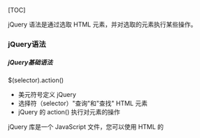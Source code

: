 [TOC]


<div style="page-break-after: always;"></div>



jQuery 语法是通过选取 HTML 元素，并对选取的元素执行某些操作。

###  jQuery语法

#####  jQuery基础语法

$(selector).action()

- 美元符号定义 jQuery
- 选择符（selector）"查询"和"查找" HTML 元素
- jQuery 的 action() 执行对元素的操作

jQuery 库是一个 JavaScript 文件，您可以使用 HTML 的 <script> 标签引用它：

```
<head> 
    <script src="jquery.min.js"></script> 
</head>
```

或者使用在线的CDN：

```
<head> 
    <script src="https://ajax.aspnetcdn.com/ajax/jquery/jquery-1.9.0.min.js"></script> 
</head>
```

##### jQuery 入口函数

```
$(document).ready(function(){
    // 执行代码
});
或者
$(function(){
    // 执行代码
});
```

##### JavaScript 入口函数

```
window.onload = function () {
    // 执行代码
}
```

##### jQuery 入口函数与 JavaScript 入口函数的区别

- jQuery 的入口函数是在 html 所有标签(DOM)都加载之后，就会去执行。

- JavaScript 的 window.onload 事件是等到所有内容，包括外部图片之类的文件加载完后，才会执行。

  ![](https://github.com/xiaoanbucai/CloudNote/blob/master/image/load%E5%92%8Cready%E5%8C%BA%E5%88%AB.jpg)

<div style="page-break-after: always;"></div>

###  jQuery 事件

页面对不同访问者的响应叫做事件, jQuery 是为事件处理特别设计的。

###### $(document).ready() 方法

允许我们在文档完全加载完后执行函数。

###### click() 方法

是当按钮点击事件被触发时会调用一个函数。

###### dblclick()

当双击元素时，会发生 dblclick 事件。

###### mouseenter()

当鼠标指针穿过元素时，会发生 mouseenter 事件。

###### mouseleave()

当鼠标指针离开元素时，会发生 mouseleave 事件。

###### mousedown()

当鼠标指针移动到元素上方，并按下鼠标按键时，会发生 mousedown 事件。

###### mouseup()

当在元素上松开鼠标按钮时，会发生 mouseup 事件。

###### hover()

hover()方法用于模拟光标悬停事件。

###### focus()

当元素获得焦点时，发生 focus 事件。

###### blur()

当元素失去焦点时，发生 blur 事件。


<div style="page-break-after: always;"></div>


### jQuery 效果

##### 显隐效果

###### hide() 和 show() 

方法来隐藏和显示 HTML 元素。

```
$(selector).hide(speed,callback);

$(selector).show(speed,callback);
```

**可选的** speed 参数规定隐藏/显示的速度，可以取以下值："slow"、"fast" 或毫秒。

**可选的** callback 参数是隐藏或显示完成后所执行的函数名称。

###### toggle() 方法

来切换 hide() 和 show() 方法。

```
$(selector).toggle(speed,callback);
```

#####  淡入淡出效果

###### fadeIn() 方法

用于淡入已隐藏的元素。

```
$(selector).fadeIn(speed,callback);
```

**可选的** speed 参数规定效果的时长。它可以取以下值："slow"、"fast" 或毫秒。.

**可选的** callback 参数是 fading 完成后所执行的函数名称。

######  fadeOut() 方法

用于淡出可见元素。

```
$(selector).fadeOut(speed,callback);
```

######  fadeToggle() 方法

可以在 fadeIn() 与 fadeOut() 方法之间进行切换。

```
$(selector).fadeToggle(speed,callback);
```

######  fadeTo() 方法

允许渐变为给定的不透明度（值介于 0 与 1 之间）。

```
$(selector).fadeTo(speed,opacity,callback);
```

##### 滑动效果
###### slideDown() 方法

用于向下滑动元素。

```
$(selector).slideDown(speed,callback);
```

**可选的** speed 参数规定效果的时长。它可以取以下值："slow"、"fast" 或毫秒。

**可选的** callback 参数是滑动完成后所执行的函数名称。

###### slideUp() 方法

用于向上滑动元素。

```
$(selector).slideUp(speed,callback);
```

######  slideToggle() 方法

可以在 slideDown() 与 slideUp() 方法之间进行切换。

```
$(selector).slideToggle(speed,callback);
```

##### 动画

###### animate() 方法

用于创建自定义动画。

```
$(selector).animate({params},speed,callback);
```

**必需的** params 参数定义形成动画的 CSS 属性。

**可选的** speed 参数规定效果的时长。它可以取以下值："slow"、"fast" 或毫秒。

**可选的** callback 参数是动画完成后所执行的函数名称。

**可以用 animate() 方法来操作所有 CSS 属性吗？**

是的，几乎可以！不过，需要记住一件重要的事情：当使用 animate() 时，必须使用 Camel 标记法书写所有的属性名，比如，必须使用 paddingLeft 而不是 padding-left，使用 marginRight 而不是 margin-right，等等。同时，色彩动画并不包含在核心 jQuery 库中。

##### 停止动画

###### stop() 方法

用于停止动画或效果，在它们完成之前。

stop() 方法适用于所有 jQuery 效果函数，包括滑动、淡入淡出和自定义动画。

```
$(selector).stop(stopAll,goToEnd);
```

**可选的** stopAll 参数规定是否应该清除动画队列。默认是 false，即仅停止活动的动画，允许任何排入队列的动画向后执行。

**可选的** goToEnd 参数规定是否立即完成当前动画。默认是 false。因此，默认地，stop() 会清除在被选元素上指定的当前动画。

##### Callback 方法

###### Callback 函数

在当前动画 100% 完成之后执行。

实例：

```
$("button").click(function(){
  $("p").hide("slow",function(){
    alert("段落现在被隐藏了");
  });
});
```

##### 链(Chaining)

Chaining 允许我们在一条语句中运行多个 jQuery 方法（在相同的元素上）。

链接（chaining）的技术，允许我们在相同的元素上运行多条 jQuery 命令，一条接着另一条。这样的话，浏览器就不必多次查找相同的元素。

例子：

```
$("#p1").css("color","red").slideUp(2000).slideDown(2000);
```

### jQuery HTML

##### 获取内容和属性

DOM 操作：

**DOM = Document Object Model（文档对象模型）**

DOM 定义访问 HTML 和 XML 文档的标准：

"W3C 文档对象模型独立于平台和语言的界面，允许程序和脚本动态访问和更新文档的内容、结构以及样式。"

jQuery 中非常重要的部分，就是**操作 DOM** 的能力。

jQuery 提供一系列与 DOM 相关的方法，这使访问和操作元素和属性变得很容易。

##### 获得内容

三个简单实用的用于 DOM 操作的 jQuery 方法：

- text() - 设置或返回所选元素的文本内容
- html() - 设置或返回所选元素的内容（包括 HTML 标记）
- val() - 设置或返回表单字段的值

在线实例：

[菜鸟教程]: https://www.runoob.com/jquery/jquery-dom-get.html

##### 获取属性

- attr() 方法用于获取属性值。

实例：

```
$("button").click(function(){
  alert($("#runoob").attr("href"));//获取链接中herf属性的值
});
```

##### 设置内容

text()、html() 以及 val()，同样拥有回调函数。回调函数有两个参数：被选元素列表中当前元素的下标，以及原始（旧的）值。然后以函数新值返回您希望使用的字符串。

实例：

```
$("#btn1").click(function(){
    $("#test1").text(function(i,origText){
        return "旧文本: " + origText + " 新文本: Hello world! (index: " + i + ")"; 
    });
});
 
$("#btn2").click(function(){
    $("#test2").html(function(i,origText){
        return "旧 html: " + origText + " 新 html: Hello <b>world!</b> (index: " + i + ")"; 
    });
});
```

#####  设置属性

attr() 方法用于设置/改变属性值。

```
$("button").click(function(){
  $("#runoob").attr("href","http://www.runoob.com/jquery");
});
```

也允许同时设置多个属性。

下面的例子演示如何同时设置 href 和 title 属性：

```
$("button").click(function(){
    $("#runoob").attr({
        "href" : "http://www.runoob.com/jquery",
        "title" : "jQuery 教程"
    });
});
```

attr()，也提供回调函数。回调函数有两个参数：被选元素列表中当前元素的下标，以及原始（旧的）值。然后以函数新值返回您希望使用的字符串。

```
$("button").click(function(){
  $("#runoob").attr("href", function(i,origValue){
    return origValue + "/jquery"; 
  });
});
```

##### 添加元素

###### append() 

在**被选元素的结尾插入**内容

###### prepend() 

在**被选元素的开头**插入内容

###### after() 

在**被选元素之后**插入内容

###### before()

在**被选元素之前**插入内容

区别： append/prepend 是在选择元素内部嵌入。				
             after/before 是在元素外面追加。

```
$("p").append("追加文本");//在后面追加
$("p").prepend("在开头追加文本");
$("img").after("在后面添加文本");
$("img").before("在前面添加文本");
```

![](image/插入元素区别.jpg)

##### 删除元素

###### remove()

删除被选元素（**及其**子元素）

```
$("#div1").remove();
```

remove() 方法也可接受一个参数，允许对被删元素进行过滤。

该参数可以是任何 jQuery 选择器的语法。

```
$(document).ready(function(){
  $("button").click(function(){
    $("p").remove(".italic");
  });
});
<p>这是一个段落。</p>
<p class="italic"><i>这是另外一个段落。</i></p>
<p class="italic"><i>这是另外一个段落。</i></p>
<button>移除所有  class="italic" 的 p 元素。</button>
```

###### empty() 

删除被选元素**的**子元素。

```
$("#div1").empty();
```

#####  获取并设置 CSS 类

##### 操作 CSS

###### addClass()  

向被选元素添加一个或多个类

```
<script>
$(document).ready(function(){
  $("button").click(function(){
    $("h1,h2,p").addClass("blue");//选取多个属性
    $("div").addClass("important");
    $("body div:first").addClass("important blue");//规定多个类
  });
});
</script>
<style type="text/css">
.important
{font-weight:bold;font-size:xx-large;}
.blue{color:blue;}
</style>
```

###### removeClass()  

从被选元素删除一个或多个类

```
$("button").click(function(){
  $("h1,h2,p").removeClass("blue");//在不同的元素中删除指定的 class 属性
});
```

###### toggleClass()  

对被选元素进行添加/删除类的切换操作

```
$("button").click(function(){
  $("h1,h2,p").toggleClass("blue");//对被选元素进行添加/删除类的切换操作
});
```

###### css()  

设置或返回被选元素的一个或多个样式属性。

```
css("propertyname","value");//设置指定的 CSS 属性
css({"propertyname":"value","propertyname":"value",...});//设置多个 CSS 属性
```

```
$("p").css("background-color","yellow");//为所有匹配元素设置 background-color 值
$("p").css({"background-color":"yellow","font-size":"200%"});//为所有匹配元素设置 background-color 和 font-size
```

##### 尺寸方法

![css盒子尺寸](image/css盒子尺寸.jpg)

###### width() 方法

设置或返回元素的宽度（不包括内边距、边框或外边距）。

###### height() 方法

设置或返回元素的高度（不包括内边距、边框或外边距）。

```
$("button").click(function(){
  var txt="";
  txt+="div 的宽度是: " + $("#div1").width() + "</br>";
  txt+="div 的高度是: " + $("#div1").height();
  $("#div1").html(txt);
});
```

###### innerWidth() 方法

返回元素的宽度（包括内边距）。

###### innerHeight() 方法

返回元素的高度（包括内边距）。

```
$("button").click(function(){
  var txt="";
  txt+="div 宽度，包含内边距: " + $("#div1").innerWidth() + "</br>";
    txt+="div 高度，包含内边距: " + $("#div1").innerHeight();
  $("#div1").html(txt);
});
```

###### outerWidth() 方法

返回元素的宽度（包括内边距和边框）。

###### outerHeight() 方法

返回元素的高度（包括内边距和边框）。

```
$("button").click(function(){
  var txt="";
  txt+="div 宽度，包含内边距和边框: " + $("#div1").outerWidth() + "</br>";
  txt+="div 高度，包含内边距和边框: " + $("#div1").outerHeight();
  $("#div1").html(txt);
});
```

唯一需要注意的地方，设置了 box-sizing 后，width() 获取的是 css 设置的 width 减去 padding 和 border 的值。

```
.test{width:100px;height:100px;padding:10px;border:10px;box-sizing:border-box;}
```

-  width() 获取为: 60
-  innerWidth() 获取值为: 80
-  outWidth() 获取值为: 100

### jQuery遍历

jQuery 遍历，意为"移动"，用于根据其相对于其他元素的关系来"查找"（或选取）HTML 元素。以某项选择开始，并沿着这个选择移动，直到抵达您期望的元素为止。

下图展示了一个家族树。通过 jQuery 遍历，您能够从被选（当前的）元素开始，轻松地在家族树中向上移动（祖先），向下移动（子孙），水平移动（同胞）。这种移动被称为对 DOM 进行遍历。



图示解析：

![标签树](image/标签树.jpg)

- `<div>` 元素是 `<ul>` 的父元素，同时是其中所有内容的祖先。

- `<ul>` 元素是 `<li>` 元素的父元素，同时是 `<div>` 的子元素

- 左边的 `<li>` 元素是 `<span>` 的父元素，`<ul>` 的子元素，同时是 `<div>` 的后代。

- `<span>` 元素是 `<li>` 的子元素，同时是 `<ul>` 和 `<div>` 的后代。

- 两个 `<li>` 元素是同胞（拥有相同的父元素）。

- 右边的 `<li>` 元素是 `<b>` 的父元素，`<ul>` 的子元素，同时是 `<div>` 的后代。

- `<b>` 元素是右边的 `<li>` 的子元素，同时是 `<ul>` 和 `<div>` 的后代。

##### 向上遍历 DOM 树，查找元素先祖

###### parent() 方法

返回被选元素的直接父元素。该方法只会向上一级对 DOM 树进行遍历。

例子：返回每个 <span> 元素的直接父元素

```
$(document).ready(function(){
  $("span").parent();
});
```

###### parents() 方法

返回被选元素的所有祖先元素，它一路向上直到文档的根元素 (<html>)。

例子：返回所有 <span> 元素的所有祖先

```
$(document).ready(function(){
  $("span").parents();
});
```

使用可选参数来过滤对祖先元素的搜索。

例子：返回所有 <span> 元素的所有祖先，并且它是 <ul> 元素

```
$(document).ready(function(){
  $("span").parents("ul");
});
```

###### parentsUntil() 方法

返回介于两个给定元素之间的所有祖先元素。

例子：返回介于 <span> 与 <div> 元素之间的所有祖先元素

```
$(document).ready(function(){
  $("span").parentsUntil("div");
});
```

##### 向下遍历 DOM 树，查找元素后代

###### children() 方法

返回被选元素的所有直接子元素。该方法只会向下一级对 DOM 树进行遍历。

例子：返回每个 <div> 元素的所有直接子元素

```
$(document).ready(function(){
  $("div").children();
});
```

可以使用可选参数来过滤对子元素的搜索。

例子：返回类名为 "1" 的所有 <p> 元素，并且它们是 <div> 的直接子元素

```
$(document).ready(function(){
  $("div").children("p.1");
});
```

###### find() 方法

返回被选元素的后代元素，一路向下直到最后一个后代。

例子：返回属于 <div> 后代的所有 <span> 元素

```
$(document).ready(function(){
  $("div").find("span");
});
```

例子：返回 <div> 的所有后代

```
$(document).ready(function(){
  $("div").find("*");
});
```

##### 水平遍历DOM树，查找元素同胞

###### siblings() 方法

返回被选元素的所有同胞元素。

例子：返回 <h2> 的所有同胞元素

```
$(document).ready(function(){
  $("h2").siblings();
});
```

使用可选参数来过滤对同胞元素的搜索。

例子：返回属于 <h2> 的同胞元素的所有 <p> 元素

```
$(document).ready(function(){
  $("h2").siblings("p");
})
```

###### next() 方法

返回被选元素的下一个同胞元素。该方法只返回一个元素。

###### nextAll() 方法

返回被选元素的所有跟随的同胞元素。







































